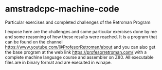 # amstradcpc-machine-code
Particular exercises and completed challenges of the Retroman Program


I expose here are the challenges and some particular exercises done by me and some reasoning of how these results were reached. 
It is a program that can be found on the channel https://www.youtube.com/@ProfesorRetroman/about and you can also get the base 
program at the web link https://profesorretroman.com/ with a complete machine language course and assembler on Z80. All executable 
files are in binary format and are executed in winape.
